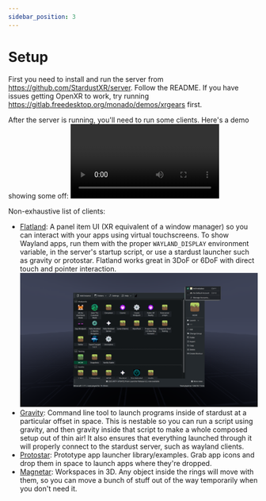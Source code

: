```yaml
---
sidebar_position: 3
---
```


# Setup

First you need to install and run the server from https://github.com/StardustXR/server. Follow the README. If you have issues getting OpenXR to work, try running https://gitlab.freedesktop.org/monado/demos/xrgears first.

After the server is running, you'll need to run some clients. Here's a demo showing some off:
![A showcase of some different clients](/img/docs/clients/demo_01.mp4)

Non-exhaustive list of clients:
- [Flatland](https://github.com/StardustXR/flatland): A panel item UI (XR equivalent of a window manager) so you can interact with your apps using virtual touchscreens. To show Wayland apps, run them with the proper `WAYLAND_DISPLAY` environment variable, in the server's startup script, or use a stardust launcher such as gravity or protostar. Flatland works great in 3DoF or 6DoF with direct touch and pointer interaction.
![A flat panel containing the prism launcher](/img/docs/clients/flatland.png)
- [Gravity](https://github.com/StardustXR/gravity): Command line tool to launch programs inside of stardust at a particular offset in space. This is nestable so you can run a script using gravity, and then gravity inside that script to make a whole composed setup out of thin air! It also ensures that everything launched through it will properly connect to the stardust server, such as wayland clients.
- [Protostar](https://github.com/StardustXR/protostar): Prototype app launcher library/examples. Grab app icons and drop them in space to launch apps where they're dropped.
- [Magnetar](https://github.com/StardustXR/magnetar): Workspaces in 3D. Any object inside the rings will move with them, so you can move a bunch of stuff out of the way temporarily when you don't need it.